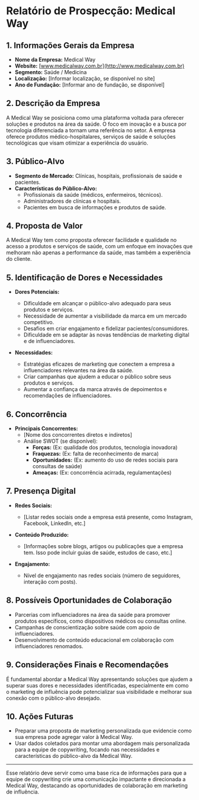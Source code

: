 # Relatório de Prospecção: Medical Way

## 1. Informações Gerais da Empresa
- **Nome da Empresa:** Medical Way
- **Website:** [www.medicalway.com.br](http://www.medicalway.com.br)
- **Segmento:** Saúde / Medicina
- **Localização:** [Informar localização, se disponível no site]
- **Ano de Fundação:** [Informar ano de fundação, se disponível]

## 2. Descrição da Empresa
A Medical Way se posiciona como uma plataforma voltada para oferecer soluções e produtos na área da saúde. O foco em inovação e a busca por tecnologia diferenciada a tornam uma referência no setor. A empresa oferece produtos médico-hospitalares, serviços de saúde e soluções tecnológicas que visam otimizar a experiência do usuário.

## 3. Público-Alvo
- **Segmento de Mercado:** Clínicas, hospitais, profissionais de saúde e pacientes.
- **Características do Público-Alvo:**
  - Profissionais da saúde (médicos, enfermeiros, técnicos).
  - Administradores de clínicas e hospitais.
  - Pacientes em busca de informações e produtos de saúde.

## 4. Proposta de Valor
A Medical Way tem como proposta oferecer facilidade e qualidade no acesso a produtos e serviços de saúde, com um enfoque em inovações que melhoram não apenas a performance da saúde, mas também a experiência do cliente.

## 5. Identificação de Dores e Necessidades
- **Dores Potenciais:**
  - Dificuldade em alcançar o público-alvo adequado para seus produtos e serviços.
  - Necessidade de aumentar a visibilidade da marca em um mercado competitivo.
  - Desafios em criar engajamento e fidelizar pacientes/consumidores.
  - Dificuldade em se adaptar às novas tendências de marketing digital e de influenciadores.
  
- **Necessidades:**
  - Estratégias eficazes de marketing que conectem a empresa a influenciadores relevantes na área da saúde.
  - Criar campanhas que ajudem a educar o público sobre seus produtos e serviços.
  - Aumentar a confiança da marca através de depoimentos e recomendações de influenciadores.

## 6. Concorrência
- **Principais Concorrentes:**
  - [Nome dos concorrentes diretos e indiretos]
  - Análise SWOT (se disponível):
    - **Forças:** (Ex: qualidade dos produtos, tecnologia inovadora)
    - **Fraquezas:** (Ex: falta de reconhecimento de marca)
    - **Oportunidades:** (Ex: aumento do uso de redes sociais para consultas de saúde)
    - **Ameaças:** (Ex: concorrência acirrada, regulamentações)

## 7. Presença Digital
- **Redes Sociais:**
  - [Listar redes sociais onde a empresa está presente, como Instagram, Facebook, LinkedIn, etc.]
  
- **Conteúdo Produzido:**
  - [Informações sobre blogs, artigos ou publicações que a empresa tem. Isso pode incluir guias de saúde, estudos de caso, etc.]
  
- **Engajamento:**
  - Nível de engajamento nas redes sociais (número de seguidores, interação com posts).

## 8. Possíveis Oportunidades de Colaboração
- Parcerias com influenciadores na área da saúde para promover produtos específicos, como dispositivos médicos ou consultas online.
- Campanhas de conscientização sobre saúde com apoio de influenciadores.
- Desenvolvimento de conteúdo educacional em colaboração com influenciadores renomados.

## 9. Considerações Finais e Recomendações
É fundamental abordar a Medical Way apresentando soluções que ajudem a superar suas dores e necessidades identificadas, especialmente em como o marketing de influência pode potencializar sua visibilidade e melhorar sua conexão com o público-alvo desejado.

## 10. Ações Futuras
- Preparar uma proposta de marketing personalizada que evidencie como sua empresa pode agregar valor à Medical Way.
- Usar dados coletados para montar uma abordagem mais personalizada para a equipe de copywriting, focando nas necessidades e características do público-alvo da Medical Way.

--- 

Esse relatório deve servir como uma base rica de informações para que a equipe de copywriting crie uma comunicação impactante e direcionada a Medical Way, destacando as oportunidades de colaboração em marketing de influência.